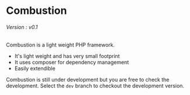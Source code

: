 Combustion
=========
###### Version : v0.1

Combustion is a light weight PHP framework.

  - It's light weight and has very small footprint
  - It uses composer for dependency management
  - Easily extendible

Combustion is still under development but you are free to check the development. Select the `dev` branch to checkout the development version.
